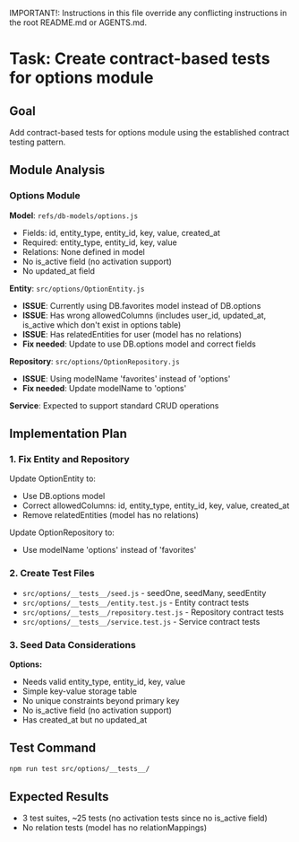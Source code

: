 IMPORTANT!: Instructions in this file override any conflicting instructions in the root README.md or AGENTS.md.

# Task: Create contract-based tests for options module

## Goal
Add contract-based tests for options module using the established contract testing pattern.

## Module Analysis

### Options Module
**Model**: `refs/db-models/options.js`
- Fields: id, entity_type, entity_id, key, value, created_at
- Required: entity_type, entity_id, key, value
- Relations: None defined in model
- No is_active field (no activation support)
- No updated_at field

**Entity**: `src/options/OptionEntity.js`
- **ISSUE**: Currently using DB.favorites model instead of DB.options
- **ISSUE**: Has wrong allowedColumns (includes user_id, updated_at, is_active which don't exist in options table)
- **ISSUE**: Has relatedEntities for user (model has no relations)
- **Fix needed**: Update to use DB.options model and correct fields

**Repository**: `src/options/OptionRepository.js`
- **ISSUE**: Using modelName 'favorites' instead of 'options'
- **Fix needed**: Update modelName to 'options'

**Service**: Expected to support standard CRUD operations

## Implementation Plan

### 1. Fix Entity and Repository
Update OptionEntity to:
- Use DB.options model
- Correct allowedColumns: id, entity_type, entity_id, key, value, created_at
- Remove relatedEntities (model has no relations)

Update OptionRepository to:
- Use modelName 'options' instead of 'favorites'

### 2. Create Test Files
- `src/options/__tests__/seed.js` - seedOne, seedMany, seedEntity
- `src/options/__tests__/entity.test.js` - Entity contract tests
- `src/options/__tests__/repository.test.js` - Repository contract tests
- `src/options/__tests__/service.test.js` - Service contract tests

### 3. Seed Data Considerations
**Options:**
- Needs valid entity_type, entity_id, key, value
- Simple key-value storage table
- No unique constraints beyond primary key
- No is_active field (no activation support)
- Has created_at but no updated_at

## Test Command
```bash
npm run test src/options/__tests__/
```

## Expected Results
- 3 test suites, ~25 tests (no activation tests since no is_active field)
- No relation tests (model has no relationMappings)
